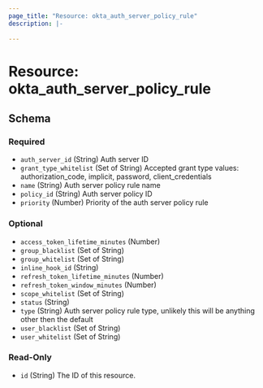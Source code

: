 ```yaml
---
page_title: "Resource: okta_auth_server_policy_rule"
description: |-
  
---
```


# Resource: okta_auth_server_policy_rule





<!-- schema generated by tfplugindocs -->
## Schema

### Required

- `auth_server_id` (String) Auth server ID
- `grant_type_whitelist` (Set of String) Accepted grant type values: authorization_code, implicit, password, client_credentials
- `name` (String) Auth server policy rule name
- `policy_id` (String) Auth server policy ID
- `priority` (Number) Priority of the auth server policy rule

### Optional

- `access_token_lifetime_minutes` (Number)
- `group_blacklist` (Set of String)
- `group_whitelist` (Set of String)
- `inline_hook_id` (String)
- `refresh_token_lifetime_minutes` (Number)
- `refresh_token_window_minutes` (Number)
- `scope_whitelist` (Set of String)
- `status` (String)
- `type` (String) Auth server policy rule type, unlikely this will be anything other then the default
- `user_blacklist` (Set of String)
- `user_whitelist` (Set of String)

### Read-Only

- `id` (String) The ID of this resource.


